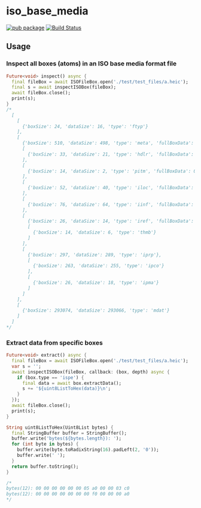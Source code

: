 # iso_base_media

[![pub package](https://img.shields.io/pub/v/iso_base_media.svg)](https://pub.dev/packages/iso_base_media)
[![Build Status](https://github.com/mgenware/iso_base_media/workflows/Build/badge.svg)](https://github.com/mgenware/iso_base_media/actions)

## Usage

### Inspect all boxes (atoms) in an ISO base media format file

```dart
Future<void> inspect() async {
  final fileBox = await ISOFileBox.open('./test/test_files/a.heic');
  final s = await inspectISOBox(fileBox);
  await fileBox.close();
  print(s);
}
/*
  [
    [
      {'boxSize': 24, 'dataSize': 16, 'type': 'ftyp'}
    ],
    [
      {'boxSize': 510, 'dataSize': 498, 'type': 'meta', 'fullBoxData': 0},
      [
        {'boxSize': 33, 'dataSize': 21, 'type': 'hdlr', 'fullBoxData': 0}
      ],
      [
        {'boxSize': 14, 'dataSize': 2, 'type': 'pitm', 'fullBoxData': 0}
      ],
      [
        {'boxSize': 52, 'dataSize': 40, 'type': 'iloc', 'fullBoxData': 0}
      ],
      [
        {'boxSize': 76, 'dataSize': 64, 'type': 'iinf', 'fullBoxData': 0}
      ],
      [
        {'boxSize': 26, 'dataSize': 14, 'type': 'iref', 'fullBoxData': 0},
        [
          {'boxSize': 14, 'dataSize': 6, 'type': 'thmb'}
        ]
      ],
      [
        {'boxSize': 297, 'dataSize': 289, 'type': 'iprp'},
        [
          {'boxSize': 263, 'dataSize': 255, 'type': 'ipco'}
        ],
        [
          {'boxSize': 26, 'dataSize': 18, 'type': 'ipma'}
        ]
      ]
    ],
    [
      {'boxSize': 293074, 'dataSize': 293066, 'type': 'mdat'}
    ]
  ]
*/
```

### Extract data from specific boxes

```dart
Future<void> extract() async {
  final fileBox = await ISOFileBox.open('./test/test_files/a.heic');
  var s = '';
  await inspectISOBox(fileBox, callback: (box, depth) async {
    if (box.type == 'ispe') {
      final data = await box.extractData();
      s += '${uint8ListToHex(data)}\n';
    }
  });
  await fileBox.close();
  print(s);
}

String uint8ListToHex(Uint8List bytes) {
  final StringBuffer buffer = StringBuffer();
  buffer.write('bytes(${bytes.length}): ');
  for (int byte in bytes) {
    buffer.write(byte.toRadixString(16).padLeft(2, '0'));
    buffer.write(' ');
  }
  return buffer.toString();
}

/*
bytes(12): 00 00 00 00 00 00 05 a0 00 00 03 c0
bytes(12): 00 00 00 00 00 00 00 f0 00 00 00 a0
*/
```
